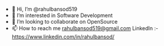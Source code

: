 - 👋 Hi, I’m @rahulbansod519
- 👀 I’m interested in Software Development
- 💞️ I’m looking to collaborate on OpenSource
- 📫 How to reach me rahulbansod519@gmail.com LinkedIn :- https://www.linkedin.com/in/rahulbansod/


